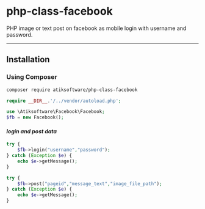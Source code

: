# php-class-facebook
PHP image or text post on facebook as mobile login with username and password.

----------
## Installation

### Using Composer

```sh
composer require atiksoftware/php-class-facebook
```

```php
require __DIR__.'/../vendor/autoload.php';

use \Atiksoftware\Facebook\Facebook;
$fb = new Facebook();
```
#### _login and post data_
```php
try { 
	$fb->login("username","password");
} catch (Exception $e) {
	echo $e->getMessage(); 
}

try { 
	$fb->post("pageid","message_text","image_file_path");
} catch (Exception $e) {
	echo $e->getMessage(); 
} 
```
